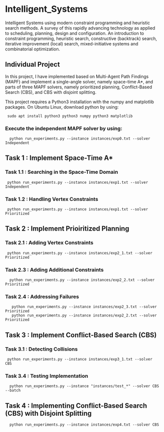 # Intelligent_Systems
Intelligent Systems using modern constraint programming and heuristic search methods. A survey of this rapidly advancing technology as applied to scheduling, planning, design and configuration. An introduction to constraint programming, heuristic search, constructive (backtrack) search, iterative improvement (local) search, mixed-initiative systems and combinatorial optimization.

## Individual Project
In this project, I have implemented based on Multi-Agent Path Findings (MAPF) and implement a single-angle solver, namely space-time A*, and parts of three MAPF solvers, namely prioritized planning, Conflict-Based Search (CBS), and CBS with disjoint splitting.

This project requires a Python3 installation with the numpy and matplotlib packages. On Ubuntu Linux, download python by using:
  
     sudo apt install python3 python3 numpy python3 matplotlib
     
### Execute the independent MAPF solver by using: 
      python run_experiments.py --instance instances/exp0.txt --solver Independent
      
## Task 1 : Implement Space-Time A*
### Task 1.1 : Searching in the Space-Time Domain
     python run_experiments.py --instance instances/exp1.txt --solver Independent
     
### Task 1.2 : Handling Vertex Constraints
     python run_experiments.py --instance instances/exp1.txt --solver Prioritized
   
         
## Task 2 : Implement Prioiritized Planning
### Task 2.1 : Adding Vertex Constraints 
     python run_experiments.py --instance instances/exp2_1.txt --solver Prioritized

### Task 2.3 : Adding Additional Constraints 
      python run_experiments.py --instance instances/exp2_2.txt --solver Prioritized
      
### Task 2.4 : Addressing Failures
       python run_experiments.py --instance instances/exp2_3.txt --solver Prioritized
       python run_experiments.py --instance instances/exp2_2.txt --solver Prioritized
                
## Task 3 : Implement Conflict-Based Search (CBS)
### Task 3.1 : Detecting Collisions
     python run_experiments.py --instance instances/exp3_1.txt --solver CBS

### Task 3.4 : Testing Implementation
      python run_experiments.py --instance "instances/test_*" --solver CBS --batch
      
 ## Task 4 : Implementing Conflict-Based Search (CBS) with Disjoint Splitting
      python run_experiments.py --instance instances/exp4.txt --solver CBS
